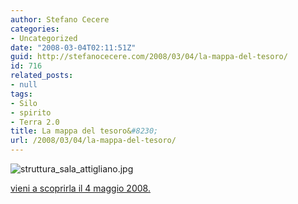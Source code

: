 ```yaml
---
author: Stefano Cecere
categories:
- Uncategorized
date: "2008-03-04T02:11:51Z"
guid: http://stefanocecere.com/2008/03/04/la-mappa-del-tesoro/
id: 716
related_posts:
- null
tags:
- Silo
- spirito
- Terra 2.0
title: La mappa del tesoro&#8230;
url: /2008/03/04/la-mappa-del-tesoro/
---
```


![struttura_sala_attigliano.jpg](http://stefanocecere.com/wp-content/uploads/sites/3/2008/03/struttura_sala_attigliano.jpg)

[vieni a scoprirla il 4 maggio 2008.](http://www.parcoattigliano.it/)
